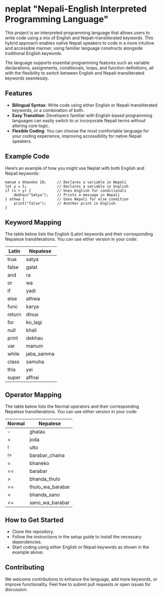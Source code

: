 # neplat "Nepali-English Interpreted Programming Language"

This project is an interpreted programming language that allows users to write code using a mix of English and Nepali-transliterated keywords. This hybrid approach enables native Nepali speakers to code in a more intuitive and accessible manner, using familiar language constructs alongside traditional English keywords.

The language supports essential programming features such as variable declarations, assignments, conditionals, loops, and function definitions, all with the flexibility to switch between English and Nepali-transliterated keywords seamlessly.

## **Features**

- **Bilingual Syntax**: Write code using either English or Nepali-transliterated keywords, or a combination of both.
- **Easy Transition**: Developers familiar with English-based programming languages can easily switch to or incorporate Nepali terms without altering core logic.
- **Flexible Coding**: You can choose the most comfortable language for your coding experience, improving accessibility for native Nepali speakers.

## **Example Code**

Here’s an example of how you might use Neplat with both English and Nepali keywords:

```plaintext
manum x bhaneko 10;     // Declares a variable in Nepali
let y = 5;              // Declares a variable in English
if (x > y) {            // Uses English for conditionals
    dekhau("Satya");    // Prints a message in Nepali
} athwa {               // Uses Nepali for else condition
    print("false");     // Another print in English
}
```

## Keyword Mapping

The table below lists the English (Latin) keywords and their corresponding Nepalese transliterations. You can use either version in your code:

| **Latin**     | **Nepalese**     |
|---------------|------------------|
| true          | satya            |
| false         | galat            |
| and           | ra               |
| or            | wa               |
| if            | yadi             |
| else          | athwa            |
| func          | karya            |
| return        | dinus            |
| for           | ko_lagi          |
| null          | khali            |
| print         | dekhau           |
| var           | manum            |
| while         | jaba_samma       |
| class         | samuha           |
| this          | yei              |
| super         | affnai           |

## Operator Mapping

The table below lists the Normal operators and their corresponding Nepalese transliterations. You can use either version in your code:

| **Normal**     | **Nepalese**     |
|---------------|------------------|
| -             | ghatau           |
| +             | joda             |
| !             | ulto             |
| !=            | barabar_chaina   |
| =             | bhaneko          |
| ==            | barabar          |
| >             | bhanda_thulo     |
| >=            | thulo_wa_barabar |
| <             | bhanda_sano      |
| <=            | sano_wa_barabar  |

## How to Get Started

- Clone the repository.
- Follow the instructions in the setup guide to install the necessary dependencies.
- Start coding using either English or Nepali keywords as shown in the example above.

## Contributing

We welcome contributions to enhance the language, add more keywords, or improve functionality. Feel free to submit pull requests or open issues for discussion.